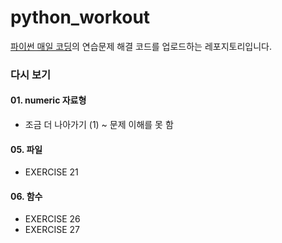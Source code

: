 # python_workout
[파이썬 매일 코딩](https://www.gilbut.co.kr/book/view?bookcode=BN003260)의 연습문제 해결 코드를 업로드하는 레포지토리입니다.


### 다시 보기
#### 01. numeric 자료형
* 조금 더 나아가기 (1) ~ 문제 이해를 못 함

#### 05. 파일
* EXERCISE 21

#### 06. 함수
* EXERCISE 26
* EXERCISE 27